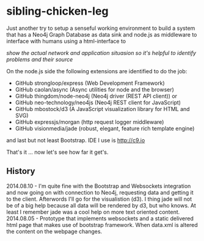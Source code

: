 sibling-chicken-leg
===================

Just another try to setup a senseful working environment to build a system that
has a Neo4j Graph Database as data sink and node.js as middleware to interface
with humans using a html-interface to

*show the actual network and application situasion so
it's helpful to identify problems and their source*
 
On the node.js side the following extensions are identified to do the job:
- GitHub strongloop/express (Web Development Framework)
- GitHub caolan/async (Async utilities for node and the browser)
- GitHub thingdom/node-neo4j (Neo4j driver (REST API client)) or
- GitHub neo-technology/neo4js (Neo4j REST client for JavaScript)
- GitHub mbostock/d3 (A JavaScript visualization library for HTML and SVG)
- GitHub expressjs/morgan (http request logger middleware)
- GitHub visionmedia/jade (robust, elegant, feature rich template engine)

and last but not least Bootstrap. IDE I use is http://c9.io

That's it ... now let's see how far it get's.

History
-------
2014.08.10 - I'm quite fine with the Bootstrap and Websockets integration and
             now going on with connection to Neo4j, requesting data and getting
             it to the client. Afterwords I'll go for the visualistion (d3). I
             thing jade will not be of a big help because all data will be 
             rendered by d3, but who knows. At least I remember jade was a cool
             help on more text oriented content.
2014.08.05 - Prototype that implements websockets and a static delivered html
             page that makes use of bootstrap framework. When data.xml is 
             altered the content on the webpage changes.
